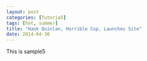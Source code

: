 ```yaml
---
layout: post
categories: [Tutoria5]
tags: [hot, summer]
title: "Hank Quinlan, Horrible Cop, Launches Site"
date: 2014-04-30
---
```


This is sample5
